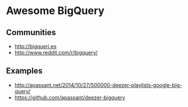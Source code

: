 Awesome BigQuery
================

## Communities

- http://bigqueri.es
- http://www.reddit.com/r/bigquery/

## Examples

- http://apassant.net/2014/10/27/500000-deezer-playlists-google-big-query/
- https://github.com/apassant/deezer-bigquery


